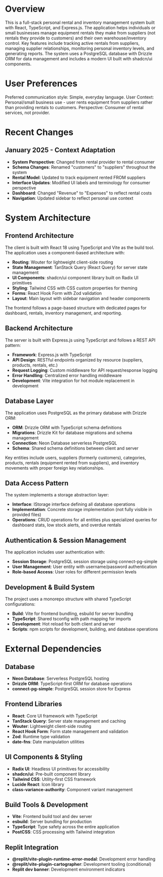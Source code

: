# Overview

This is a full-stack personal rental and inventory management system built with React, TypeScript, and Express.js. The application helps individuals or small businesses manage equipment rentals they make from suppliers (not rentals they provide to customers) and their own warehouse/inventory control. Key features include tracking active rentals from suppliers, managing supplier relationships, monitoring personal inventory levels, and generating reports. The system uses a PostgreSQL database with Drizzle ORM for data management and includes a modern UI built with shadcn/ui components.

# User Preferences

Preferred communication style: Simple, everyday language.
User Context: Personal/small business use - user rents equipment from suppliers rather than providing rentals to customers.
Perspective: Consumer of rental services, not provider.

# Recent Changes

## January 2025 - Context Adaptation
- **System Perspective**: Changed from rental provider to rental consumer
- **Schema Changes**: Renamed "customers" to "suppliers" throughout the system
- **Rental Model**: Updated to track equipment rented FROM suppliers
- **Interface Updates**: Modified UI labels and terminology for consumer perspective
- **Dashboard**: Changed "Revenue" to "Expenses" to reflect rental costs
- **Navigation**: Updated sidebar to reflect personal use context

# System Architecture

## Frontend Architecture
The client is built with React 18 using TypeScript and Vite as the build tool. The application uses a component-based architecture with:

- **Routing**: Wouter for lightweight client-side routing
- **State Management**: TanStack Query (React Query) for server state management
- **UI Components**: shadcn/ui component library built on Radix UI primitives
- **Styling**: Tailwind CSS with CSS custom properties for theming
- **Forms**: React Hook Form with Zod validation
- **Layout**: Main layout with sidebar navigation and header components

The frontend follows a page-based structure with dedicated pages for dashboard, rentals, inventory management, and reporting.

## Backend Architecture
The server is built with Express.js using TypeScript and follows a REST API pattern:

- **Framework**: Express.js with TypeScript
- **API Design**: RESTful endpoints organized by resource (suppliers, products, rentals, etc.)
- **Request Logging**: Custom middleware for API request/response logging
- **Error Handling**: Centralized error handling middleware
- **Development**: Vite integration for hot module replacement in development

## Database Layer
The application uses PostgreSQL as the primary database with Drizzle ORM:

- **ORM**: Drizzle ORM with TypeScript schema definitions
- **Migrations**: Drizzle Kit for database migrations and schema management
- **Connection**: Neon Database serverless PostgreSQL
- **Schema**: Shared schema definitions between client and server

Key entities include users, suppliers (formerly customers), categories, products, rentals (equipment rented from suppliers), and inventory movements with proper foreign key relationships.

## Data Access Pattern
The system implements a storage abstraction layer:

- **Interface**: IStorage interface defining all database operations
- **Implementation**: Concrete storage implementation (not fully visible in provided files)
- **Operations**: CRUD operations for all entities plus specialized queries for dashboard stats, low stock alerts, and overdue rentals

## Authentication & Session Management
The application includes user authentication with:

- **Session Storage**: PostgreSQL session storage using connect-pg-simple
- **User Management**: User entity with username/password authentication
- **Role-based Access**: User roles for different permission levels

## Development & Build System
The project uses a monorepo structure with shared TypeScript configurations:

- **Build**: Vite for frontend bundling, esbuild for server bundling
- **TypeScript**: Shared tsconfig with path mapping for imports
- **Development**: Hot reload for both client and server
- **Scripts**: npm scripts for development, building, and database operations

# External Dependencies

## Database
- **Neon Database**: Serverless PostgreSQL hosting
- **Drizzle ORM**: TypeScript-first ORM for database operations
- **connect-pg-simple**: PostgreSQL session store for Express

## Frontend Libraries
- **React**: Core UI framework with TypeScript
- **TanStack Query**: Server state management and caching
- **Wouter**: Lightweight client-side routing
- **React Hook Form**: Form state management and validation
- **Zod**: Runtime type validation
- **date-fns**: Date manipulation utilities

## UI Components & Styling
- **Radix UI**: Headless UI primitives for accessibility
- **shadcn/ui**: Pre-built component library
- **Tailwind CSS**: Utility-first CSS framework
- **Lucide React**: Icon library
- **class-variance-authority**: Component variant management

## Build Tools & Development
- **Vite**: Frontend build tool and dev server
- **esbuild**: Server bundling for production
- **TypeScript**: Type safety across the entire application
- **PostCSS**: CSS processing with Tailwind integration

## Replit Integration
- **@replit/vite-plugin-runtime-error-modal**: Development error handling
- **@replit/vite-plugin-cartographer**: Development tooling (conditional)
- **Replit dev banner**: Development environment indicators